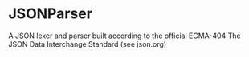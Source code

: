 # JSONParser
A JSON lexer and parser built according to the official ECMA-404 The JSON Data Interchange Standard (see json.org)
